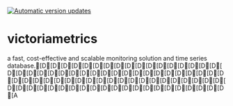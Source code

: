 [![Automatic version updates](https://github.com/ZOSOpenTools/victoriametricsport/actions/workflows/bump.yml/badge.svg)](https://github.com/ZOSOpenTools/victoriametricsport/actions/workflows/bump.yml)

# victoriametrics

a fast, cost-effective and scalable monitoring solution and time series database.[D[D[D[D[D[D[D[D[D[D[D[D[D[D[D[D[D[D[D[D[D[D[D[D[D[D[D[D[D[D[D[D[D[D[D[D[D[D[D[D[D[D[D[D[D[D[D[D[D[D[D[D[D[D[D[D[D[D[D[D[D[D[D[D[D[D[D[D[D[D[D[D[D[D[D[D[D[D[D[A
